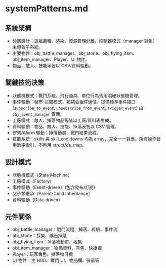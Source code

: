 # systemPatterns.md

## 系統架構
- 分層設計：遊戲邏輯、渲染、資源管理分離，控制器模式（manager 對象）主導各子系統。
- 主要物件：obj_battle_manager、obj_stone、obj_flying_item、obj_item_manager、Player、UI 物件。
- 物品、敵人、技能等皆以 CSV/資料驅動。

## 關鍵技術決策
- 狀態機模式：戰鬥系統、飛行道具、單位行為皆用明確狀態機管理。
- 事件驅動：發布-訂閱模式，鬆耦合組件通信。提供標準事件接口 (`subscribe_to_event`, `unsubscribe_from_event`, `trigger_event`) 由 `obj_event_manager` 管理。
- 工廠模式：敵人、掉落物品等皆以工廠/資料表生成。
- 資料驅動：物品、敵人、技能、掉落表皆以 CSV 管理。
- 佇列/Alarm 驅動：掉落動畫、戰鬥結果流程。
- 技能系統：skills 與 skill_cooldowns 均為 array，完全一一對應，所有操作皆用數字索引，不再用 struct/ds_map。

## 設計模式
- 狀態機模式（State Machine）
- 工廠模式（Factory）
- 事件驅動（Event-driven）(包含發布/訂閱)
- 父子類繼承（Parent-Child Inheritance）
- 資料驅動（Data-driven）

## 元件關係
- obj_battle_manager：戰鬥流程、掉落、經驗、事件流
- obj_stone：採集、礦石掉落
- obj_flying_item：掉落物動畫、收集
- obj_item_manager：物品資料、背包、快捷欄
- Player：玩家角色，掉落物目標
- UI 物件：主 HUD、戰鬥 UI、物品欄、彈窗等 